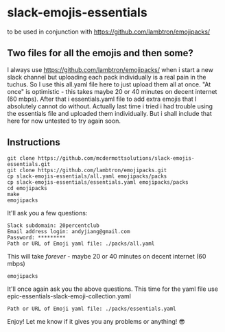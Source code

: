# slack-emojis-essentials
to be used in conjunction with https://github.com/lambtron/emojipacks/

## Two files for all the emojis and then some?
I always use https://github.com/lambtron/emojipacks/ when i start a new slack channel but uploading each pack individually is a real pain in the tuchus.  So I use this all.yaml file here to just upload them all at once.  "At once" is optimistic - this takes maybe 20 or 40 minutes on decent internet (60 mbps).  After that i essentials.yaml file to add extra emojis that I absolutely cannot do without.  Actually last time i tried i had trouble using the essentials file and uploaded them individually.  But i shall include that here for now untested to try again soon.

## Instructions
```
git clone https://github.com/mcdermottsolutions/slack-emojis-essentials.git
git clone https://github.com/lambtron/emojipacks.git
cp slack-emojis-essentials/all.yaml emojipacks/packs
cp slack-emojis-essentials/essentials.yaml emojipacks/packs
cd emojipacks
make
emojipacks
```
It'll ask you a few questions:
```
Slack subdomain: 20percentclub
Email address login: andyjiang@gmail.com
Password: *********
Path or URL of Emoji yaml file: ./packs/all.yaml
```
This will take *forever* - maybe 20 or 40 minutes on decent internet (60 mbps)
```
emojipacks
```
It'll once again ask you the above questions.
This time for the yaml file use epic-essentials-slack-emoji-collection.yaml
```
Path or URL of Emoji yaml file: ./packs/essentials.yaml
```

Enjoy!
Let me know if it gives you any problems or anything! 😎
